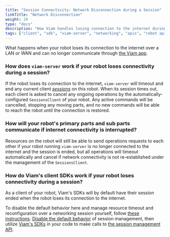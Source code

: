 ```yaml
---
title: "Session Connectivity: Network Disconnection during a Session"
linkTitle: "Network Disconnection"
weight: 20
type: "docs"
description: "How Viam handles losing connection to the internet during a robot session."
tags: ["client", "sdk", "viam-server", "networking", "apis", "robot api", "session"]
---
```


What happens when your robot loses its connection to the internet over a LAN or WAN and can no longer communicate through [the Viam app](https://app.viam.com).

### How does `viam-server` work if your robot loses connectivity during a session?

If the robot loses its connection to the internet, `viam-server` will timeout and end any current client [*sessions*](/program/apis/sessions/) on this robot.
When its session times out, each client is asked to cancel any ongoing operations by the automatically-configured `SessionsClient` of your robot. 
Any active commands will be cancelled, stopping any moving parts, and no new commands will be able to reach the robot until the connection is restored.

### How will your robot's primary parts and sub parts communicate if internet connectivity is interrupted?

Resources on the robot will still be able to send operations requests to each other if your robot running `viam-server` is no longer connected to the internet and the session is ended, but all operations will timeout automatically and cancel if network connectivity is not re-established under the management of the `SessionsClient`.

### How do Viam's client SDKs work if your robot loses connectivity during a session?

As a client of your robot, Viam's SDKs will by default have their session ended when the robot loses its connection to the internet.

To disable the default behavior here and manage resource timeout and reconfiguration over a networking session yourself, follow [these instructions](/program/apis/sessions/).
[Disable the default behavior](/program/apis/sessions/#disable-default-session-management) of session management, then utilize [Viam's SDKs](/program/) in your code to make calls to [the session management API](https://pkg.go.dev/go.viam.com/rdk/session#hdr-API).

